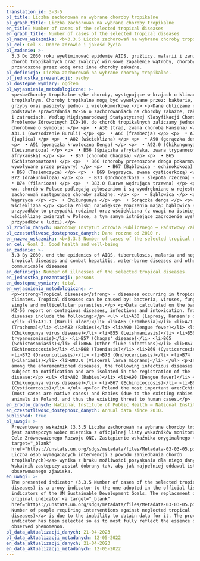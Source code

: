 ```yaml
---
translation_id: 3-3-5
pl_title: Liczba zachorowań na wybrane choroby tropikalne
pl_graph_title: Liczba zachorowań na wybrane choroby tropikalne
en_title: Number of cases of the selected tropical diseases
en_graph_title: Number of cases of the selected tropical diseases
pl_nazwa_wskaznika: <b>3.3.5 Liczba zachorowań na wybrane choroby tropikalne</b>
pl_cel: Cel 3. Dobre zdrowie i jakość życia
pl_zadanie: >-
  3.3 Do 2030 roku wyeliminować epidemie AIDS, gruźlicy, malarii i zaniedbanych
  chorób tropikalnych oraz zwalczyć wirusowe zapalenie wątroby, choroby
  przenoszone przez wodę oraz inne choroby zakaźne.
pl_definicja: Liczba zachorowań na wybrane choroby tropikalne.
pl_jednostka_prezentacji: osoby
pl_dostepne_wymiary: ogółem
pl_wyjasnienia_metodologiczne: >-
  <p><b>Choroby tropikalne </b> choroby, występujące w krajach o klimacie
  tropikalnym. Choroby tropikalne mogą być wywoływane przez: bakterie, wirusy,
  grzyby oraz pasożyty jedno- i wielokomórkowe.</p> <p>Dane obliczane na
  podstawie sprawozdania MZ-56 o zachorowaniach na choroby zakaźne, zakażeniach
  i zatruciach. Według Międzynarodowej Statystycznej Klasyfikacji Chorób i
  Problemów Zdrowotnych ICD-10, do chorób tropikalnych zaliczamy jednostki
  chorobowe o symbolu: </p> <p>  • A30 (trąd, zwana chorobą Hansena) </p> <p>  •
  A31.1 (owrzodzenie Buruli) </p> <p>  • A66 (frambezja) </p> <p>  • A71
  (jaglica) </p> <p>  • A82 (wścieklizna) </p> <p>  • A90 (gorączka denga) </p>
  <p>  • A91 (gorączka krwotoczna Denga) </p> <p>  • A92.0 (Chikungunya) B55
  (leiszmanioza) </p> <p>  • B56 (śpiączka afrykańska, zwana trypanosomatozą
  afrykańską) </p> <p>  • B57 (choroba Chagasa) </p> <p>  • B65
  (Schistosomatoza) </p> <p>  • B66 (choroby przenoszone droga pokarmową
  wywoływane przez przywry) </p> <p>  • B67 (Bąblowica - echinokokoza) </p> <p>
  • B68 (Tasiemczyca) </p> <p>  • B69 (wągrzyca, zwana cysticerkozą) </p> <p>  •
  B72 (drakunkuloza) </p> <p>  • B73 (Onchocerkoza - ślepota rzeczna) </p> <p>
  • B74 (filarioza) </p> <p>  • B83.0 (Larwa wędrująca trzewna) </p> <p>Spośród
  ww. chorób w Polsce podlegają zgłoszeniom i są wyodrębniane w rejestracji
  zachorowań następujące choroby zakaźne: </p> <p>  • Bąblowica </p> <p>  •
  Wągrzyca </p> <p>  • Chikungunya </p> <p>  • Gorączka denga </p> <p>  •
  Wścieklizna </p> <p>Dla Polski największe znaczenia mają: bąblowica (większość
  przypadków to przypadki rodzime) oraz wścieklizna (z uwagi na istniejącą
  wściekliznę zwierząt w Polsce, a tym samym istniejące zagrożenie wystąpienia
  przypadków u ludzi).</p>
pl_zrodlo_danych: Narodowy Instytut Zdrowia Publicznego – Państwowy Zakład Higieny
pl_czestotliwosc_dostępnosc_danych: Dane roczne od 2010 r.
en_nazwa_wskaznika: <b>3.3.5 Number of cases of the selected tropical diseases</b>
en_cel: Goal 3. Good health and well-being
en_zadanie: >-
  3.3 By 2030, end the epidemics of AIDS, tuberculosis, malaria and neglected
  tropical diseases and combat hepatitis, water-borne diseases and other
  communicable diseases
en_definicja: Number of illnesses of the selected tropical diseases.
en_jednostka_prezentacji: persons
en_dostepne_wymiary: total
en_wyjasnienia_metodologiczne: >-
  <p><strong>Tropical diseases</strong> - diseases occurring in tropical
  climates. Tropical diseases can be caused by: bacteria, viruses, fungi and
  single and multicellular parasites.</p> <p>Data calculated on the basis of
  MZ-56 report on contagious diseases, infections and intoxication. Tropical
  diseases include the following:</p> <ul> <li>A30 (Leprosy, Hansen's disease)
  </li> <li>A31.1 (Buruli ulcer)</li> <li>A66 (Frambesia)</li> <li>A71
  (Trachoma)</li> <li>A82 (Rabies)</li> <li>A90 (Dengue fever)</li> <li>A92.0
  (Chikungunya virus disease)</li> <li>B55 (Leishmaniasis)</li> <li>B56 (African
  trypanosomiasis)</li> <li>B57 (Chagas' disease)</li> <li>B65
  (Schistosomiasis)</li> <li>B66 (Other fluke infections)</li> <li>B67
  (Echinococcosis)</li> <li>B68 (Taeniasis)</li> <li>B69 (Cysticercosis)</li>
  <li>B72 (Dracunculiasis)</li> <li>B73 (Onchocerciasis)</li> <li>B74
  (Filariasis)</li> <li>B83.0 (Visceral larva migrans)</li> </ul> <p>In Poland,
  among the aforementioned diseases, the following infectious diseases are
  subject to notification and are isolated in the registration of the
  disease:</p> <ul> <li>A82 (Rabies)</li> <li>A90 (Dengue fever)</li> <li>A92.0
  (Chikungunya virus disease)</li> <li>B67 (Echinococcosis)</li> <li>B69
  (Cysticercosis)</li> </ul> <p>For Poland the most important are:Echinococcosis
  (most cases are native cases) and Rabies (due to the existing rabies of
  animals in Poland, and thus the existing threat to human cases.</p>
en_zrodlo_danych: National Institute of Public Health – National Institute of Hygiene
en_czestotliwosc_dostępnosc_danych: Annual data since 2010.
published: true
pl_uwagi: >-
  Prezentowany wskaźnik (3.3.5 Liczba zachorowań na wybrane choroby tropikalne)
  jest zastępczym wobec miernika z oficjalnej listy wskaźników monitorujących
  Cele Zrównoważonego Rozwoju ONZ. Zastąpienie wskaźnika oryginalnego <a
  target="_blank"
  href="https://unstats.un.org/sdgs/metadata/files/Metadata-03-03-05.pdf">(3.3.5
  Liczba osób wymagających interwencji z powodu zaniedbania chorób
  tropikalnych)</a> wynika z braku możliwości pozyskania dla niego danych.
  Wskaźnik zastępczy został dobrany tak, aby jak najpełniej oddawał istotę
  obserwowanego zjawiska.
en_uwagi: >-
  The presented indicator (3.3.5 Number of cases of the selected tropical
  diseases) is a proxy indicator to the one adopted in the official list of
  indicators of the UN Sustainable Development Goals. The replacement of the
  original indicator <a target="_blank"
  href="https://unstats.un.org/sdgs/metadata/files/Metadata-03-03-05.pdf">(3.3.5
  Number of people requiring interventions against neglected tropical
  diseases)</a> is due to the inability to obtain data for it. The proxy
  indicator has been selected so as to most fully reflect the essence of the
  observed phenomenon.
pl_data_aktualizacji_danych: 21-04-2023
pl_data_aktualizacji_metadanych: 12-05-2022
en_data_aktualizacji_danych: 21-04-2023
en_data_aktualizacji_metadanych: 12-05-2022
---
```

